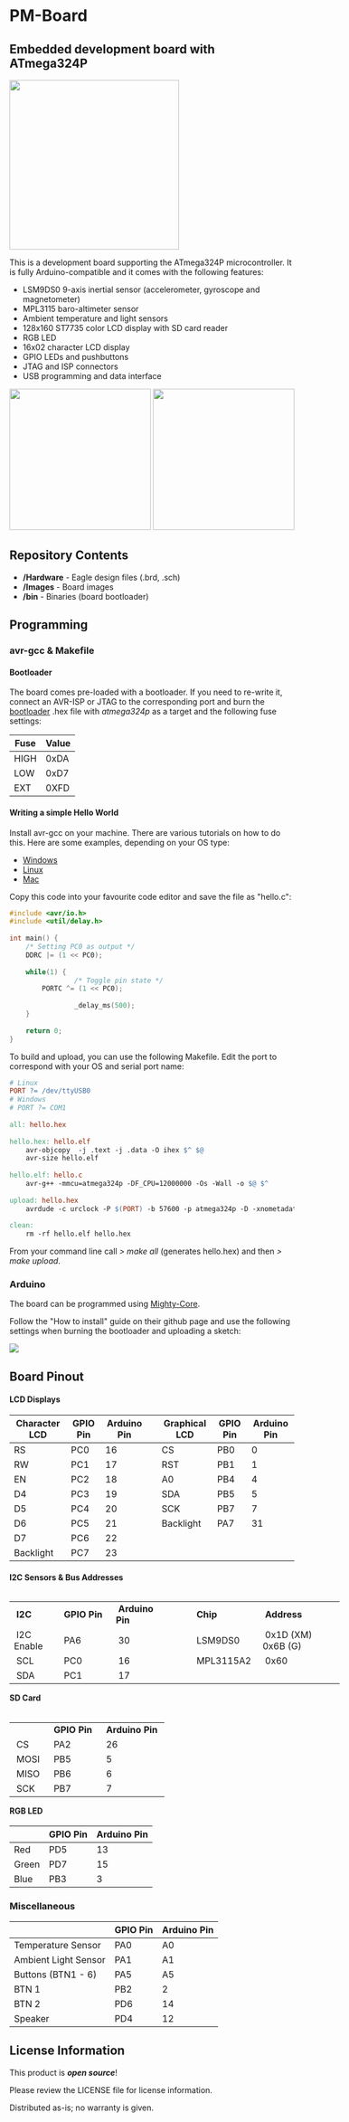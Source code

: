 # PM-Board

## Embedded development board with ATmega324P

<img src="https://github.com/dantudose/PM-Board/blob/main/Images/PM_board.png" height="300"/>

This is a development board supporting the ATmega324P microcontroller. It is fully Arduino-compatible and it comes with the following features:
* LSM9DS0 9-axis inertial sensor (accelerometer, gyroscope and magnetometer)
* MPL3115 baro-altimeter sensor
* Ambient temperature and light sensors
* 128x160 ST7735 color LCD display with SD card reader 
* RGB LED
* 16x02 character LCD display
* GPIO LEDs and pushbuttons
* JTAG and ISP connectors
* USB programming and data interface

<div id="cover">
  <img src="https://github.com/dantudose/PM-Board/blob/main/Images/PM_board_top.png" height="250"/>
  <img src="https://github.com/dantudose/PM-Board/blob/main/Images/PM_board_bottom.png" height="250"/> 
</div>



## Repository Contents

* **/Hardware** - Eagle design files (.brd, .sch)
* **/Images** - Board images
* **/bin** - Binaries (board bootloader)

## Programming

### avr-gcc & Makefile

#### Bootloader
The board comes pre-loaded with a bootloader. If you need to re-write it, connect an AVR-ISP or JTAG to the corresponding port and burn the <a href="https://github.com/dantudose/PM-Board/tree/main/bin">bootloader</a> .hex file with _atmega324p_ as a target and the following fuse settings:

<table>
<thead>
  <tr>
    <th>Fuse</th>
    <th>Value</th>
  </tr>
</thead>
<tbody>
  <tr>
    <td>HIGH</td>
    <td>0xDA</td>
  </tr>
  <tr>
    <td>LOW</td>
    <td>0xD7</td>
  </tr>
  <tr>
    <td>EXT</td>
    <td>0XFD</td>
  </tr>
</tbody>
</table>

#### Writing a simple Hello World

Install avr-gcc on your machine. There are various tutorials on how to do this. Here are some examples, depending on your OS type:
* <a href="https://tinusaur.com/guides/avr-gcc-toolchain/">Windows</a>
* <a href="https://baremetalmicro.com/tutorial_avr_toolchain/03-Install-on-Ubuntu-Linux.html">Linux</a>
* <a href="https://wellys.com/posts/avr_c_macos/">Mac</a>

Copy this code into your favourite code editor and save the file as "hello.c":

```cpp
#include <avr/io.h>
#include <util/delay.h>
 
int main() {
	/* Setting PC0 as output */
	DDRC |= (1 << PC0);
 
	while(1) {
                /* Toggle pin state */
		PORTC ^= (1 << PC0);
 
                _delay_ms(500);
	}
 
	return 0;
}

```
To build and upload, you can use the following Makefile. Edit the port to correspond with your OS and serial port name:

```Makefile
# Linux
PORT ?= /dev/ttyUSB0
# Windows
# PORT ?= COM1
 
all: hello.hex
 
hello.hex: hello.elf
	avr-objcopy  -j .text -j .data -O ihex $^ $@
	avr-size hello.elf
 
hello.elf: hello.c
	avr-g++ -mmcu=atmega324p -DF_CPU=12000000 -Os -Wall -o $@ $^
 
upload: hello.hex
	avrdude -c urclock -P $(PORT) -b 57600 -p atmega324p -D -xnometadata -U flash:w:$<:a
 
clean:
	rm -rf hello.elf hello.hex
```

From your command line call _> make all_ (generates hello.hex) and then _> make upload_.

### Arduino

The board can be programmed using <a href="https://github.com/MCUdude/MightyCore">Mighty-Core</a>. 

Follow the "How to install" guide on their github page and use the following settings when burning the bootloader and uploading a sketch:

<img src="https://github.com/dantudose/PM-Board/blob/main/Images/mightyCore.png" />

## Board Pinout

#### LCD Displays

<table>
<thead>
  <tr>
    <th>Character LCD</th>
    <th>GPIO Pin</th>
    <th>Arduino Pin</th>
    <th></th>
    <th>Graphical LCD</th>
    <th>GPIO Pin</th>
    <th>Arduino Pin</th>
  </tr>
</thead>
<tbody>
  <tr>
    <td>RS</td>
    <td>PC0</td>
    <td>16</td>
    <td></td>
    <td>CS</td>
    <td>PB0</td>
    <td>0</td>
  </tr>
  <tr>
    <td>RW</td>
    <td>PC1</td>
    <td>17</td>
    <td></td>
    <td>RST</td>
    <td>PB1</td>
    <td>1</td>
  </tr>
  <tr>
    <td>EN</td>
    <td>PC2</td>
    <td>18</td>
    <td></td>
    <td>A0</td>
    <td>PB4</td>
    <td>4</td>
  </tr>
  <tr>
    <td>D4</td>
    <td>PC3</td>
    <td>19</td>
    <td></td>
    <td>SDA</td>
    <td>PB5</td>
    <td>5</td>
  </tr>
  <tr>
    <td>D5</td>
    <td>PC4</td>
    <td>20</td>
    <td></td>
    <td>SCK</td>
    <td>PB7</td>
    <td>7</td>
  </tr>
  <tr>
    <td>D6</td>
    <td>PC5</td>
    <td>21</td>
    <td></td>
    <td>Backlight</td>
    <td>PA7</td>
    <td>31</td>
  </tr>
  <tr>
    <td>D7</td>
    <td>PC6</td>
    <td>22</td>
    <td></td>
    <td></td>
    <td></td>
    <td></td>
  </tr>
  <tr>
    <td>Backlight</td>
    <td>PC7</td>
    <td>23</td>
    <td></td>
    <td></td>
    <td></td>
    <td></td>
  </tr>
</tbody>
</table>


#### I2C Sensors & Bus Addresses

<table style="float: left; width: 584.312px;">
<tbody>
<tr>
<td style="width: 76px;">&nbsp;<strong>I2C</strong></td>
<td style="width: 103px;"><strong>&nbsp;GPIO Pin</strong>&nbsp;</td>
<td style="width: 94px;"><strong>&nbsp;Arduino Pin</strong>&nbsp;</td>
<td style="width: 35px;">&nbsp;</td>
<td style="width: 98px;"><strong>&nbsp;Chip</strong>&nbsp;</td>
<td style="width: 162.312px;"><strong>&nbsp;Address</strong>&nbsp;</td>
</tr>
<tr>
<td style="width: 76px;">&nbsp;I2C Enable&nbsp;</td>
<td style="width: 103px;">&nbsp;PA6</td>
<td style="width: 94px;">&nbsp;30</td>
<td style="width: 35px;">&nbsp;</td>
<td style="width: 98px;">&nbsp;LSM9DS0&nbsp;</td>
<td style="width: 162.312px;">&nbsp;0x1D (XM) 0x6B (G)</td>
</tr>
<tr>
<td style="width: 76px;">&nbsp;SCL&nbsp;</td>
<td style="width: 103px;">&nbsp;PC0&nbsp;</td>
<td style="width: 94px;">&nbsp;16</td>
<td style="width: 35px;">&nbsp;</td>
<td style="width: 98px;">&nbsp;MPL3115A2&nbsp;</td>
<td style="width: 162.312px;">&nbsp;0x60&nbsp;</td>
</tr>
<tr>
<td style="width: 76px;">&nbsp;SDA&nbsp;</td>
<td style="width: 103px;">&nbsp;PC1&nbsp;</td>
<td style="width: 94px;">&nbsp;17&nbsp;</td>
<td style="width: 35px;">&nbsp;</td>
<td style="width: 98px;">&nbsp;</td>
<td style="width: 162.312px;">&nbsp;</td>
</tr>
</tbody>
</table>
<!-- DivTable.com -->

#### SD Card

<table style="float: left;">
<tbody>
<tr>
<td>&nbsp;<b> </b>&nbsp;</td>
<td>&nbsp;<b>GPIO Pin</b>&nbsp;</td>
<td>&nbsp;<b>Arduino Pin</b>&nbsp;</td>
</tr>
<tr>
<td>&nbsp;CS</td>
<td>&nbsp;PA2</td>
<td>&nbsp;26</td>
</tr>
<tr>
<td>&nbsp;MOSI&nbsp;</td>
<td>&nbsp;PB5&nbsp;</td>
<td>&nbsp;5&nbsp;</td>
</tr>
<tr>
<td>&nbsp;MISO&nbsp;</td>
<td>&nbsp;PB6&nbsp;</td>
<td>&nbsp;6&nbsp;</td>
</tr>
<tr>
<td>&nbsp;SCK&nbsp;</td>
<td>&nbsp;PB7&nbsp;</td>
<td>&nbsp;7&nbsp;</td>
</tr>
</tbody>
</table>
<!-- DivTable.com -->

#### RGB LED

<table class="tg">
<thead>
  <tr>
    <th class="tg-amwm"> </th>
    <th class="tg-amwm">GPIO Pin</th>
    <th class="tg-amwm">Arduino Pin</th>
  </tr>
</thead>
<tbody>
  <tr>
    <td class="tg-hmp3">Red</td>
    <td class="tg-hmp3">PD5</td>
    <td class="tg-hmp3">13</td>
  </tr>
  <tr>
    <td class="tg-0lax">Green</td>
    <td class="tg-0lax">PD7</td>
    <td class="tg-0lax">15</td>
  </tr>
  <tr>
    <td class="tg-hmp3">Blue</td>
    <td class="tg-hmp3">PB3</td>
    <td class="tg-hmp3">3</td>
  </tr>
</tbody>
</table>

### Miscellaneous

<table class="tg">
<thead>
  <tr>
    <th class="tg-0lax"></th>
    <th class="tg-amwm">GPIO Pin</th>
    <th class="tg-amwm">Arduino Pin</th>
  </tr>
</thead>
<tbody>
  <tr>
    <td class="tg-0lax">Temperature Sensor</td>
    <td class="tg-0lax">PA0</td>
    <td class="tg-0lax">A0</td>
  </tr>
  <tr>
    <td class="tg-0lax">Ambient Light Sensor</td>
    <td class="tg-0lax">PA1</td>
    <td class="tg-0lax">A1</td>
  </tr>
  <tr>
    <td class="tg-0lax">Buttons (BTN1 - 6)</td>
    <td class="tg-0lax">PA5</td>
    <td class="tg-0lax">A5</td>
  </tr>
  <tr>
    <td class="tg-0lax">BTN 1</td>
    <td class="tg-0lax">PB2</td>
    <td class="tg-0lax">2</td>
  </tr>
  <tr>
    <td class="tg-0lax">BTN 2</td>
    <td class="tg-0lax">PD6</td>
    <td class="tg-0lax">14</td>
  </tr>
  <tr>
    <td class="tg-0lax">Speaker</td>
    <td class="tg-0lax">PD4</td>
    <td class="tg-0lax">12</td>
  </tr>
</tbody>
</table>

## License Information

This product is _**open source**_! 

Please review the LICENSE file for license information. 

Distributed as-is; no warranty is given.
